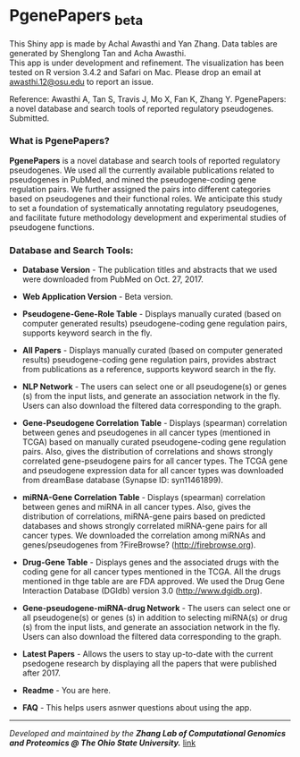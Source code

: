# PgenePapers <sub>beta</sub>
This Shiny app is made by Achal Awasthi and Yan Zhang. Data tables are generated by Shenglong Tan and Acha Awasthi.  
This app is under development and refinement. The visualization has been tested on R version 3.4.2 and Safari on Mac. Please drop an email at awasthi.12@osu.edu to report an issue. 

Reference: Awasthi A, Tan S, Travis J, Mo X, Fan K, Zhang Y. PgenePapers: a novel database and search tools of reported regulatory pseudogenes. Submitted.

### What is PgenePapers?

**PgenePapers** is a novel database and search tools of reported regulatory pseudogenes. We used all the currently available publications related to pseudogenes in PubMed, and mined the pseudogene-coding gene regulation pairs. We further assigned the pairs into different categories based on pseudogenes and their functional roles. We anticipate this study to set a foundation of systematically annotating regulatory pseudogenes, and facilitate future methodology development and experimental studies of pseudogene functions.


### Database and Search Tools:

- **Database Version** - The publication titles and abstracts that we used were downloaded from PubMed on Oct. 27, 2017.

- **Web Application Version** - Beta version.

- **Pseudogene-Gene-Role Table** - Displays manually curated (based on computer generated results) pseudogene-coding gene regulation pairs, supports keyword search in the fly.
  
- **All Papers** - Displays manually curated (based on computer generated results) pseudogene-coding gene regulation pairs, provides abstract from publications as a reference, supports keyword search in the fly. 

- **NLP Network** - The users can select one or all pseudogene(s) or genes (s) from the input lists, and generate an association network in the fly. Users can also download the filtered data corresponding to the graph. 

- **Gene-Pseudogene Correlation Table** - Displays (spearman) correlation between genes and pseudogenes in all cancer types (mentioned in TCGA) based on manually curated pseudogene-coding gene regulation pairs. Also, gives the distribution of correlations and shows strongly correlated gene-pseudogene pairs for all cancer types. The TCGA gene and pseudogene expression data for all cancer types was downloaded from dreamBase database (Synapse ID: syn11461899).

- **miRNA-Gene Correlation Table** - Displays (spearman) correlation between genes and miRNA in all cancer types. Also, gives the distribution of correlations, miRNA-gene pairs based on predicted databases and shows strongly correlated miRNA-gene pairs for all cancer types. We downloaded the correlation among miRNAs and genes/pseudogenes from ?FireBrowse? (http://firebrowse.org).

- **Drug-Gene Table** - Displays genes and the associated drugs with the coding gene for all cancer types mentioned in the TCGA. All the drugs mentioned in thge table are are FDA approved. We used the Drug Gene Interaction Database (DGIdb) version 3.0 (http://www.dgidb.org). 

- **Gene-pseudogene-miRNA-drug Network** - The users can select one or all pseudogene(s) or genes (s) in addition to selecting miRNA(s) or drug (s) from the input lists, and generate an association network in the fly. Users can also download the filtered data corresponding to the graph. 

- **Latest Papers** - Allows the users to stay up-to-date with the current psedogene research by displaying all the papers that were published after 2017. 

- **Readme** - You are here.

- **FAQ** - This helps users asnwer questions about using the app. 

---
_Developed and maintained by the **Zhang Lab of Computational Genomics and Proteomics @ The Ohio State University.**_
[link](https://sites.google.com/site/yanzhanglab/lab-members)

